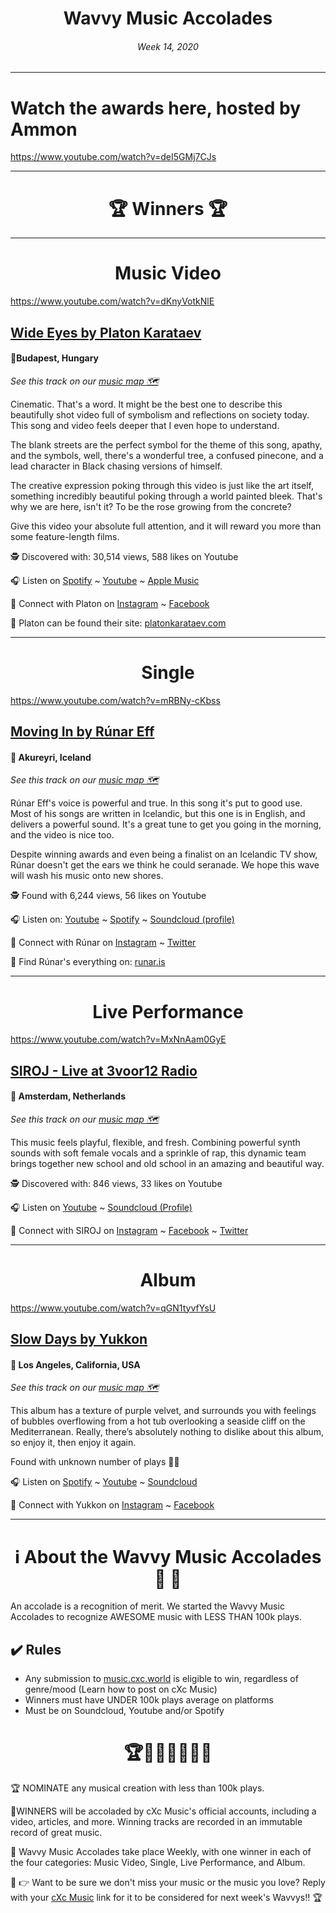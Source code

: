 
# <center> **Wavvy Music Accolades**</center> 
###### <center> Week 14, 2020</center> 

<hr>

# Watch the awards here, hosted by Ammon
https://www.youtube.com/watch?v=deI5GMj7CJs

<hr>

# <center>🏆 Winners 🏆 </center>

<hr>

#  <center> **Music Video**</center> 

https://www.youtube.com/watch?v=dKnyVotkNlE

## [Wide Eyes by Platon Karataev](https://www.music.cxc.world/?locLat=47.489&locLng=19.073&zoom=12&id=1110)
#### 📍Budapest, Hungary
*See this track on our [music map 🗺️](https://www.music.cxc.world/?locLat=47.489&locLng=19.073&zoom=12&id=1110)*
</center>
Cinematic. That's a word. It might be the best one to describe this beautifully shot video full of symbolism and reflections on society today. This song and video feels deeper that I even hope to understand. 

The blank streets are the perfect symbol for the theme of this song, apathy, and the symbols, well, there's a wonderful tree, a confused pinecone, and a lead character in Black chasing versions of himself. 

The creative expression poking through this video is just like the art itself, something incredibly beautiful poking through a world painted bleek. That's why we are here, isn't it? To be the rose growing from the concrete?

Give this video your absolute full attention, and it will reward you more than some feature-length films. 

🕵 Discovered with: 30,514 views, 588 likes on Youtube

🎧 Listen on [Spotify](https://open.spotify.com/track/0v13cvggQszU5ofCjWQ57f) ~ [Youtube](https://www.youtube.com/watch?v=dKnyVotkNlE) ~ [Apple Music](https://music.apple.com/ca/album/wide-eyes-single/1503823782)

💫 Connect with Platon on [Instagram](https://www.instagram.com/platonkrtv/) ~ [Facebook](https://www.facebook.com/platonkrtv/) 

🔗 Platon can be found their site: [platonkarataev.com](https://platonkarataev.com/)

<hr>


#  <center> **Single**</center> 

https://www.youtube.com/watch?v=mRBNy-cKbss


## [Moving In by Rúnar Eff ](https://www.music.cxc.world/?locLat=65.658&locLng=-18.052&zoom=10&id=1109)
#### 📍 Akureyri, Iceland

*See this track on our [music map 🗺️](https://www.music.cxc.world/?locLat=65.658&locLng=-18.052&zoom=10&id=1109)*

</center>

Rúnar Eff's voice is powerful and true. In this song it's put to good use. Most of his songs are written in Icelandic, but this one is in English, and delivers a powerful sound. It's a great tune to get you going in the morning, and the video is nice too.

Despite winning awards and even being a finalist on an Icelandic TV show, Rúnar doesn't get the ears we think he could seranade. We hope this wave will wash his music onto new shores.


🕵 Found with 6,244 views, 56 likes on Youtube

🎧 Listen on: [Youtube](https://www.youtube.com/watch?v=mRBNy-cKbss) ~ [Spotify](https://open.spotify.com/track/0wka90XFc1gpazjbmuibYC) ~ [Soundcloud (profile)](https://soundcloud.com/runar-eff)


💫 Connect with Rúnar on [Instagram](https://www.instagram.com//) ~ [Twitter](https://twitter.com//)



🔗 Find Rúnar's everything on: [runar.is](https://runar.is/)

<hr>

#  <center>**Live Performance**</center>
https://www.youtube.com/watch?v=MxNnAam0GyE
## [SIROJ - Live at 3voor12 Radio](https://www.music.cxc.world/?locLat=52.365&locLng=4.991&zoom=12&id=1108)
#### 📍 Amsterdam, Netherlands

*See this track on our [music map 🗺️](https://www.music.cxc.world/?locLat=52.365&locLng=4.991&zoom=12&id=1108)*

</center>
This music feels playful, flexible, and fresh. Combining powerful synth sounds with soft female vocals and a sprinkle of rap, this dynamic team brings together new school and old school in an amazing and beautiful way.


🕵 Discovered with: 846 views, 33 likes on Youtube

🎧 Listen on [Youtube](https://www.youtube.com/watch?v=DnN7unNBBOo) ~ [Soundcloud (Profile)](https://soundcloud.com/akasiroj)

💫 Connect with SIROJ on [Instagram](https://www.instagram.com/akasiroj/) ~ [Facebook](https://www.facebook.com/akaSIROJ/) ~ [Twitter](https://twitter.com/akasiroj)


<hr>

#  <center>**Album**</center>

https://www.youtube.com/watch?v=qGN1tyvfYsU

## [Slow Days by Yukkon](https://www.music.cxc.world/?locLat=33.979&locLng=-118.126&zoom=10&id=1107)

#### 📍 Los Angeles, California, USA 
 *See this track on our [music map 🗺️](https://www.music.cxc.world/?locLat=33.979&locLng=-118.126&zoom=10&id=1107)*
 
</center>

This album has a texture of purple velvet, and surrounds you with feelings of bubbles overflowing from a hot tub overlooking a seaside cliff on the Mediterranean. Really, there’s absolutely nothing to dislike about this album, so enjoy it, then enjoy it again.



Found with unknown number of plays 🤷‍♂️ 

🎧 Listen on [Spotify](https://open.spotify.com/album/6T3Ratrb1V06FcBR26CKGH) ~ [Youtube](https://www.youtube.com/watch?v=qGN1tyvfYsU)  ~ [Soundcloud](https://soundcloud.com/yukkonmusic/sets/slow-days)

💫 Connect with Yukkon on [Instagram](https://www.instagram.com/yukkonmusic/) ~ [Facebook](https://facebook.com/yukkonofficial/)

<hr>

# <center>ℹ️ About the Wavvy Music Accolades🕺 🌊 </center>

An accolade is a recognition of merit. We started the Wavvy Music Accolades to recognize AWESOME music with LESS THAN 100k plays.


## ✔️ Rules
- Any submission to [music.cxc.world](https://music.cxc.world) is eligible to win, regardless of genre/mood (Learn how to post on cXc Music)
- Winners must have UNDER 100k plays average on platforms
- Must be on Soundcloud, Youtube and/or Spotify


#  <center>🏆🥇🎼🎶🎵🏅🎊</center>


🏆 NOMINATE any musical creation with less than 100k plays.

🥇WINNERS will be accoladed by cXc Music's official accounts, including a video, articles, and more. Winning tracks are recorded in an immutable record of great music. 

🌊 Wavvy Music Accolades take place Weekly, with one winner in each of the four categories: Music Video, Single, Live Performance, and Album.



🔑 👉 Want to be sure we don't miss your music or the music you love? Reply with your [cXc Music](https://music.cxc.world) link for it to be considered for next week's Wavvys!! 🏆
<!--stackedit_data:
eyJoaXN0b3J5IjpbMTc2MjczNDI5MSw3MzA5OTgxMTZdfQ==
-->